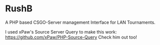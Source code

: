 # RushB
A PHP based CSGO-Server management Interface for LAN Tournaments.

I used xPaw's Source Server Query to make this work: https://github.com/xPaw/PHP-Source-Query
Check him out too!
